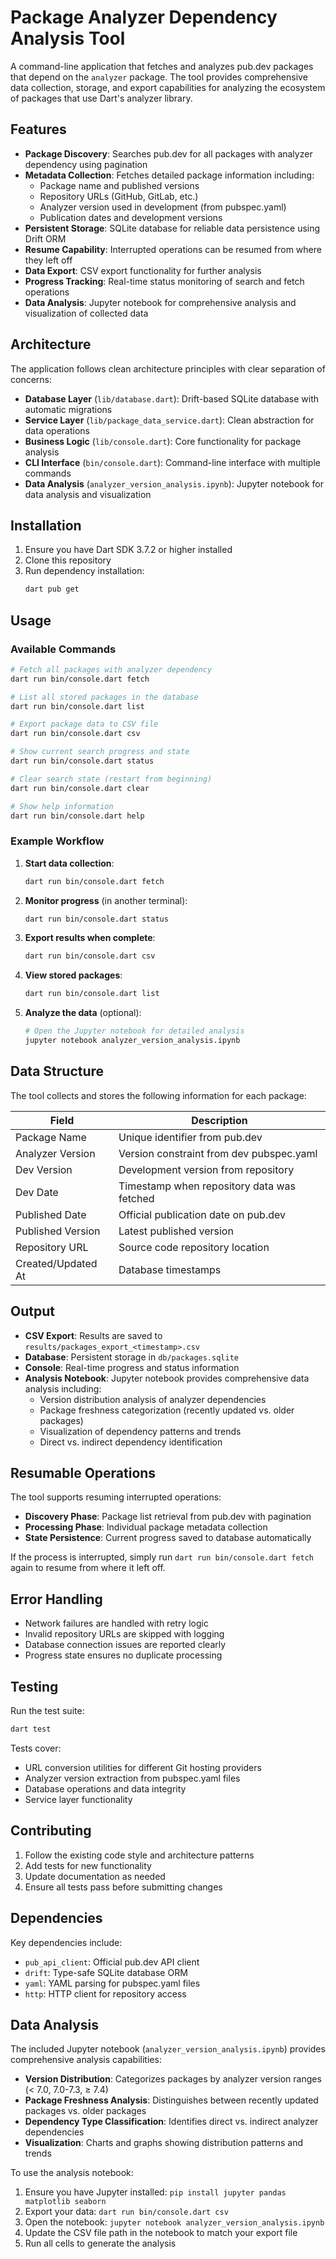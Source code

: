 # Package Analyzer Dependency Analysis Tool

A command-line application that fetches and analyzes pub.dev packages that depend on the `analyzer` package. The tool provides comprehensive data collection, storage, and export capabilities for analyzing the ecosystem of packages that use Dart's analyzer library.

## Features

- **Package Discovery**: Searches pub.dev for all packages with analyzer dependency using pagination
- **Metadata Collection**: Fetches detailed package information including:
  - Package name and published versions
  - Repository URLs (GitHub, GitLab, etc.)
  - Analyzer version used in development (from pubspec.yaml)
  - Publication dates and development versions
- **Persistent Storage**: SQLite database for reliable data persistence using Drift ORM
- **Resume Capability**: Interrupted operations can be resumed from where they left off
- **Data Export**: CSV export functionality for further analysis
- **Progress Tracking**: Real-time status monitoring of search and fetch operations
- **Data Analysis**: Jupyter notebook for comprehensive analysis and visualization of collected data

## Architecture

The application follows clean architecture principles with clear separation of concerns:

- **Database Layer** (`lib/database.dart`): Drift-based SQLite database with automatic migrations
- **Service Layer** (`lib/package_data_service.dart`): Clean abstraction for data operations
- **Business Logic** (`lib/console.dart`): Core functionality for package analysis
- **CLI Interface** (`bin/console.dart`): Command-line interface with multiple commands
- **Data Analysis** (`analyzer_version_analysis.ipynb`): Jupyter notebook for data analysis and visualization

## Installation

1. Ensure you have Dart SDK 3.7.2 or higher installed
2. Clone this repository
3. Run dependency installation:
   ```bash
   dart pub get
   ```

## Usage

### Available Commands

```bash
# Fetch all packages with analyzer dependency
dart run bin/console.dart fetch

# List all stored packages in the database
dart run bin/console.dart list

# Export package data to CSV file
dart run bin/console.dart csv

# Show current search progress and state
dart run bin/console.dart status

# Clear search state (restart from beginning)
dart run bin/console.dart clear

# Show help information
dart run bin/console.dart help
```

### Example Workflow

1. **Start data collection**:
   ```bash
   dart run bin/console.dart fetch
   ```

2. **Monitor progress** (in another terminal):
   ```bash
   dart run bin/console.dart status
   ```

3. **Export results when complete**:
   ```bash
   dart run bin/console.dart csv
   ```

4. **View stored packages**:
   ```bash
   dart run bin/console.dart list
   ```

5. **Analyze the data** (optional):
   ```bash
   # Open the Jupyter notebook for detailed analysis
   jupyter notebook analyzer_version_analysis.ipynb
   ```

## Data Structure

The tool collects and stores the following information for each package:

| Field | Description |
|-------|-------------|
| Package Name | Unique identifier from pub.dev |
| Analyzer Version | Version constraint from dev pubspec.yaml |
| Dev Version | Development version from repository |
| Dev Date | Timestamp when repository data was fetched |
| Published Date | Official publication date on pub.dev |
| Published Version | Latest published version |
| Repository URL | Source code repository location |
| Created/Updated At | Database timestamps |

## Output

- **CSV Export**: Results are saved to `results/packages_export_<timestamp>.csv`
- **Database**: Persistent storage in `db/packages.sqlite`
- **Console**: Real-time progress and status information
- **Analysis Notebook**: Jupyter notebook provides comprehensive data analysis including:
  - Version distribution analysis of analyzer dependencies
  - Package freshness categorization (recently updated vs. older packages)
  - Visualization of dependency patterns and trends
  - Direct vs. indirect dependency identification

## Resumable Operations

The tool supports resuming interrupted operations:

- **Discovery Phase**: Package list retrieval from pub.dev with pagination
- **Processing Phase**: Individual package metadata collection
- **State Persistence**: Current progress saved to database automatically

If the process is interrupted, simply run `dart run bin/console.dart fetch` again to resume from where it left off.

## Error Handling

- Network failures are handled with retry logic
- Invalid repository URLs are skipped with logging
- Database connection issues are reported clearly
- Progress state ensures no duplicate processing

## Testing

Run the test suite:

```bash
dart test
```

Tests cover:
- URL conversion utilities for different Git hosting providers
- Analyzer version extraction from pubspec.yaml files
- Database operations and data integrity
- Service layer functionality

## Contributing

1. Follow the existing code style and architecture patterns
2. Add tests for new functionality
3. Update documentation as needed
4. Ensure all tests pass before submitting changes

## Dependencies

Key dependencies include:
- `pub_api_client`: Official pub.dev API client
- `drift`: Type-safe SQLite database ORM
- `yaml`: YAML parsing for pubspec.yaml files
- `http`: HTTP client for repository access

## Data Analysis

The included Jupyter notebook (`analyzer_version_analysis.ipynb`) provides comprehensive analysis capabilities:

- **Version Distribution**: Categorizes packages by analyzer version ranges (< 7.0, 7.0-7.3, ≥ 7.4)
- **Package Freshness Analysis**: Distinguishes between recently updated packages vs. older packages
- **Dependency Type Classification**: Identifies direct vs. indirect analyzer dependencies
- **Visualization**: Charts and graphs showing distribution patterns and trends

To use the analysis notebook:

1. Ensure you have Jupyter installed: `pip install jupyter pandas matplotlib seaborn`
2. Export your data: `dart run bin/console.dart csv`
3. Open the notebook: `jupyter notebook analyzer_version_analysis.ipynb`
4. Update the CSV file path in the notebook to match your export file
5. Run all cells to generate the analysis
